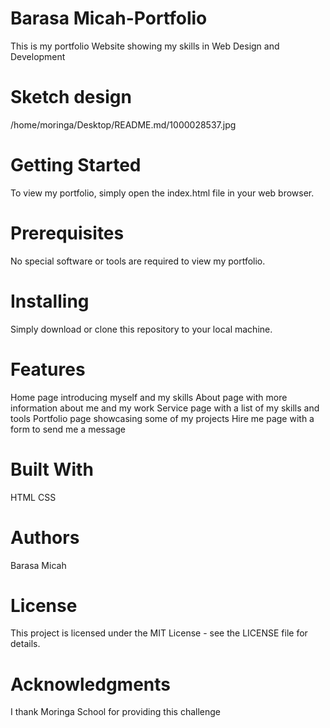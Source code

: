 # Barasa Micah-Portfolio

This is my portfolio Website showing my skills in Web Design and Development

# Sketch design
/home/moringa/Desktop/README.md/1000028537.jpg


# Getting Started
To view my portfolio, simply open the index.html file in your web browser.

# Prerequisites
No special software or tools are required to view my portfolio.

# Installing
Simply download or clone this repository to your local machine.

# Features
Home page introducing myself and my skills
About page with more information about me and my work
Service page with a list of my skills and tools
Portfolio page showcasing some of my projects
Hire me page with a form to send me a message

# Built With 
HTML
CSS

# Authors
Barasa Micah

# License
This project is licensed under the MIT License - see the LICENSE file for details.

# Acknowledgments
I thank Moringa School for providing this challenge
